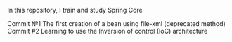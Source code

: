 In this repository, I train and study Spring Core

Commit №1 The first creation of a bean using file-xml (deprecated method)
Commit #2 Learning to use the Inversion of control (IoC) architecture
